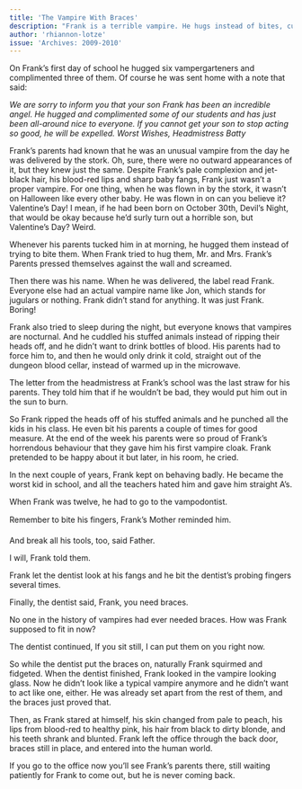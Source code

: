 ```yaml
---
title: 'The Vampire With Braces'
description: "Frank is a terrible vampire. He hugs instead of bites, cuddles his stuffed animals, and was born on Valentine's Day. But when the vampodontist delivers the ultimate humiliation—braces—Frank finally finds his own path out of the darkness and into the human world."
author: 'rhiannon-lotze'
issue: 'Archives: 2009-2010'
---
```

On Frank’s first day of school he hugged six vampergarteners and complimented three of them. Of course he was sent home with a note that said:

*We are sorry to inform you that your son Frank has been an incredible angel. He hugged and complimented some of our students and has just been all-around nice to everyone. If you cannot get your son to stop acting so good, he will be expelled.
Worst Wishes,
Headmistress Batty*

Frank’s parents had known that he was an unusual vampire from the day he was delivered by the stork. Oh, sure, there were no outward appearances of it, but they knew just the same. Despite Frank’s pale complexion and jet-black hair, his blood-red lips and sharp baby fangs, Frank just wasn’t a proper vampire. For one thing, when he was flown in by the stork, it wasn’t on Halloween like every other baby. He was flown in on can you believe it? Valentine’s Day! I mean, if he had been born on October 30th, Devil’s Night, that would be okay because he’d surly turn out a horrible son, but Valentine’s Day? Weird.

Whenever his parents tucked him in at morning, he hugged them instead of trying to bite them. When Frank tried to hug them, Mr. and Mrs. Frank’s Parents pressed themselves against the wall and screamed.

Then there was his name. When he was delivered, the label read Frank. Everyone else had an actual vampire name like Jon, which stands for jugulars or nothing. Frank didn’t stand for anything. It was just Frank. Boring!

Frank also tried to sleep during the night, but everyone knows that vampires are nocturnal. And he cuddled his stuffed animals instead of ripping their heads off, and he didn’t want to drink bottles of blood. His parents had to force him to, and then he would only drink it cold, straight out of the dungeon blood cellar, instead of warmed up in the microwave.

The letter from the headmistress at Frank’s school was the last straw for his parents. They told him that if he wouldn’t be bad, they would put him out in the sun to burn.

So Frank ripped the heads off of his stuffed animals and he punched all the kids in his class. He even bit his parents a couple of times for good measure. At the end of the week his parents were so proud of Frank’s horrendous behaviour that they gave him his first vampire cloak. Frank pretended to be happy about it but later, in his room, he cried.

In the next couple of years, Frank kept on behaving badly. He became the worst kid in school, and all the teachers hated him and gave him straight A’s.

When Frank was twelve, he had to go to the vampodontist.

Remember to bite his fingers, Frank’s Mother reminded him.

And break all his tools, too, said Father.

I will, Frank told them.

Frank let the dentist look at his fangs and he bit the dentist’s probing fingers several times.

Finally, the dentist said, Frank, you need braces.

No one in the history of vampires had ever needed braces. How was Frank supposed to fit in now?

The dentist continued, If you sit still, I can put them on you right now.

So while the dentist put the braces on, naturally Frank squirmed and fidgeted. When the dentist finished, Frank looked in the vampire looking glass. Now he didn’t look like a typical vampire anymore and he didn’t want to act like one, either. He was already set apart from the rest of them, and the braces just proved that.

Then, as Frank stared at himself, his skin changed from pale to peach, his lips from blood-red to healthy pink, his hair from black to dirty blonde, and his teeth shrank and blunted. Frank left the office through the back door, braces still in place, and entered into the human world.

If you go to the office now you’ll see Frank’s parents there, still waiting patiently for Frank to come out, but he is never coming back.